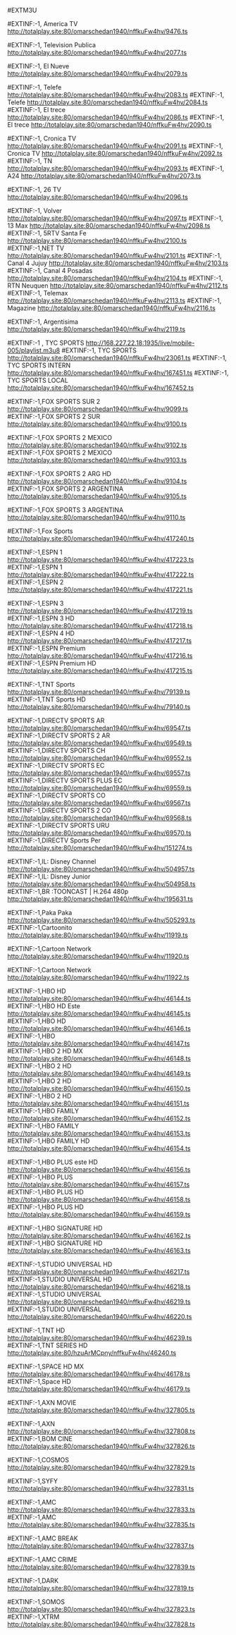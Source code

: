  #EXTM3U



#EXTINF:-1, America TV 
http://totalplay.site:80/omarschedan1940/nffkuFw4hv/9476.ts

#EXTINF:-1, Television Publica
http://totalplay.site:80/omarschedan1940/nffkuFw4hv/2077.ts

#EXTINF:-1, El Nueve 
http://totalplay.site:80/omarschedan1940/nffkuFw4hv/2079.ts

#EXTINF:-1, Telefe 
http://totalplay.site:80/omarschedan1940/nffkuFw4hv/2083.ts
#EXTINF:-1, Telefe 
http://totalplay.site:80/omarschedan1940/nffkuFw4hv/2084.ts
#EXTINF:-1, El trece 
http://totalplay.site:80/omarschedan1940/nffkuFw4hv/2086.ts
#EXTINF:-1, El trece 
http://totalplay.site:80/omarschedan1940/nffkuFw4hv/2090.ts

#EXTINF:-1, Cronica TV 
http://totalplay.site:80/omarschedan1940/nffkuFw4hv/2091.ts
#EXTINF:-1, Cronica TV 
http://totalplay.site:80/omarschedan1940/nffkuFw4hv/2092.ts
#EXTINF:-1, TN 
http://totalplay.site:80/omarschedan1940/nffkuFw4hv/2093.ts
#EXTINF:-1, A24 
http://totalplay.site:80/omarschedan1940/nffkuFw4hv/2073.ts

#EXTINF:-1, 26 TV 
http://totalplay.site:80/omarschedan1940/nffkuFw4hv/2096.ts

#EXTINF:-1, Volver 
http://totalplay.site:80/omarschedan1940/nffkuFw4hv/2097.ts
#EXTINF:-1, 13 Max
http://totalplay.site:80/omarschedan1940/nffkuFw4hv/2098.ts
#EXTINF:-1, 5RTV Santa Fe
http://totalplay.site:80/omarschedan1940/nffkuFw4hv/2100.ts
#EXTINF:-1,NET TV
http://totalplay.site:80/omarschedan1940/nffkuFw4hv/2101.ts
#EXTINF:-1, Canal 4 Jujuy
http://totalplay.site:80/omarschedan1940/nffkuFw4hv/2103.ts
#EXTINF:-1, Canal 4 Posadas
http://totalplay.site:80/omarschedan1940/nffkuFw4hv/2104.ts
#EXTINF:-1, RTN Neuquen
http://totalplay.site:80/omarschedan1940/nffkuFw4hv/2112.ts
#EXTINF:-1, Telemax
http://totalplay.site:80/omarschedan1940/nffkuFw4hv/2113.ts
#EXTINF:-1, Magazine 
http://totalplay.site:80/omarschedan1940/nffkuFw4hv/2116.ts

#EXTINF:-1, Argentisima 
http://totalplay.site:80/omarschedan1940/nffkuFw4hv/2119.ts


#EXTINF:-1  , TYC SPORTS
http://168.227.22.18:1935/live/mobile-005/playlist.m3u8
#EXTINF:-1, TYC SPORTS
http://totalplay.site:80/omarschedan1940/nffkuFw4hv/23061.ts
#EXTINF:-1, TYC SPORTS INTERN
http://totalplay.site:80/omarschedan1940/nffkuFw4hv/167451.ts
#EXTINF:-1, TYC SPORTS LOCAL
http://totalplay.site:80/omarschedan1940/nffkuFw4hv/167452.ts


#EXTINF:-1,FOX SPORTS SUR 2 
http://totalplay.site:80/omarschedan1940/nffkuFw4hv/9099.ts
#EXTINF:-1,FOX SPORTS 2 SUR
http://totalplay.site:80/omarschedan1940/nffkuFw4hv/9100.ts

#EXTINF:-1,FOX SPORTS 2 MEXICO 
http://totalplay.site:80/omarschedan1940/nffkuFw4hv/9102.ts
#EXTINF:-1,FOX SPORTS 2 MEXICO 
http://totalplay.site:80/omarschedan1940/nffkuFw4hv/9103.ts

#EXTINF:-1,FOX SPORTS 2 ARG HD 
http://totalplay.site:80/omarschedan1940/nffkuFw4hv/9104.ts
#EXTINF:-1,FOX SPORTS 2 ARGENTINA
http://totalplay.site:80/omarschedan1940/nffkuFw4hv/9105.ts

#EXTINF:-1,FOX SPORTS 3 ARGENTINA 
http://totalplay.site:80/omarschedan1940/nffkuFw4hv/9110.ts

#EXTINF:-1,Fox Sports
http://totalplay.site:80/omarschedan1940/nffkuFw4hv/417240.ts


#EXTINF:-1,ESPN 1 
http://totalplay.site:80/omarschedan1940/nffkuFw4hv/417223.ts
#EXTINF:-1,ESPN 1 
http://totalplay.site:80/omarschedan1940/nffkuFw4hv/417222.ts
#EXTINF:-1,ESPN 2 
http://totalplay.site:80/omarschedan1940/nffkuFw4hv/417221.ts

#EXTINF:-1,ESPN 3 
http://totalplay.site:80/omarschedan1940/nffkuFw4hv/417219.ts
#EXTINF:-1,ESPN 3 HD 
http://totalplay.site:80/omarschedan1940/nffkuFw4hv/417218.ts
#EXTINF:-1,ESPN 4 HD 
http://totalplay.site:80/omarschedan1940/nffkuFw4hv/417217.ts
#EXTINF:-1,ESPN Premium 
http://totalplay.site:80/omarschedan1940/nffkuFw4hv/417216.ts
#EXTINF:-1,ESPN Premium HD 
http://totalplay.site:80/omarschedan1940/nffkuFw4hv/417215.ts


#EXTINF:-1,TNT Sports
http://totalplay.site:80/omarschedan1940/nffkuFw4hv/79139.ts
#EXTINF:-1,TNT Sports HD
http://totalplay.site:80/omarschedan1940/nffkuFw4hv/79140.ts


#EXTINF:-1,DIRECTV SPORTS AR
http://totalplay.site:80/omarschedan1940/nffkuFw4hv/69547.ts
#EXTINF:-1,DIRECTV SPORTS 2 AR
http://totalplay.site:80/omarschedan1940/nffkuFw4hv/69549.ts
#EXTINF:-1,DIRECTV SPORTS CH
http://totalplay.site:80/omarschedan1940/nffkuFw4hv/69552.ts
#EXTINF:-1,DIRECTV SPORTS EC
http://totalplay.site:80/omarschedan1940/nffkuFw4hv/69557.ts
#EXTINF:-1,DIRECTV SPORTS PLUS EC
http://totalplay.site:80/omarschedan1940/nffkuFw4hv/69559.ts
#EXTINF:-1,DIRECTV SPORTS CO
http://totalplay.site:80/omarschedan1940/nffkuFw4hv/69567.ts
#EXTINF:-1,DIRECTV SPORTS 2 CO
http://totalplay.site:80/omarschedan1940/nffkuFw4hv/69568.ts
#EXTINF:-1,DIRECTV SPORTS URU
http://totalplay.site:80/omarschedan1940/nffkuFw4hv/69570.ts
#EXTINF:-1,DIRECTV Sports Per
http://totalplay.site:80/omarschedan1940/nffkuFw4hv/151274.ts


#EXTINF:-1,IL: Disney Channel
http://totalplay.site:80/omarschedan1940/nffkuFw4hv/504957.ts
#EXTINF:-1,IL: Disney Junior
http://totalplay.site:80/omarschedan1940/nffkuFw4hv/504958.ts
#EXTINF:-1,BR :TOONCAST  | H.264 480p
http://totalplay.site:80/omarschedan1940/nffkuFw4hv/195631.ts

#EXTINF:-1,Paka Paka
http://totalplay.site:80/omarschedan1940/nffkuFw4hv/505293.ts
#EXTINF:-1,Cartoonito
http://totalplay.site:80/omarschedan1940/nffkuFw4hv/11919.ts

#EXTINF:-1,Cartoon Network 
http://totalplay.site:80/omarschedan1940/nffkuFw4hv/11920.ts

#EXTINF:-1,Cartoon Network 
http://totalplay.site:80/omarschedan1940/nffkuFw4hv/11922.ts


#EXTINF:-1,HBO HD
http://totalplay.site:80/omarschedan1940/nffkuFw4hv/46144.ts
#EXTINF:-1,HBO HD Este 
http://totalplay.site:80/omarschedan1940/nffkuFw4hv/46145.ts
#EXTINF:-1,HBO HD 
http://totalplay.site:80/omarschedan1940/nffkuFw4hv/46146.ts
#EXTINF:-1,HBO
http://totalplay.site:80/omarschedan1940/nffkuFw4hv/46147.ts
#EXTINF:-1,HBO 2 HD MX 
http://totalplay.site:80/omarschedan1940/nffkuFw4hv/46148.ts
#EXTINF:-1,HBO 2 HD 
http://totalplay.site:80/omarschedan1940/nffkuFw4hv/46149.ts
#EXTINF:-1,HBO 2 HD
http://totalplay.site:80/omarschedan1940/nffkuFw4hv/46150.ts
#EXTINF:-1,HBO 2 HD
http://totalplay.site:80/omarschedan1940/nffkuFw4hv/46151.ts
#EXTINF:-1,HBO FAMILY
http://totalplay.site:80/omarschedan1940/nffkuFw4hv/46152.ts
#EXTINF:-1,HBO FAMILY
http://totalplay.site:80/omarschedan1940/nffkuFw4hv/46153.ts
#EXTINF:-1,HBO FAMILY HD 
http://totalplay.site:80/omarschedan1940/nffkuFw4hv/46154.ts

#EXTINF:-1,HBO PLUS este HD 
http://totalplay.site:80/omarschedan1940/nffkuFw4hv/46156.ts
#EXTINF:-1,HBO PLUS
http://totalplay.site:80/omarschedan1940/nffkuFw4hv/46157.ts
#EXTINF:-1,HBO PLUS HD 
http://totalplay.site:80/omarschedan1940/nffkuFw4hv/46158.ts
#EXTINF:-1,HBO PLUS HD
http://totalplay.site:80/omarschedan1940/nffkuFw4hv/46159.ts

#EXTINF:-1,HBO SIGNATURE HD 
http://totalplay.site:80/omarschedan1940/nffkuFw4hv/46162.ts
#EXTINF:-1,HBO SIGNATURE HD
http://totalplay.site:80/omarschedan1940/nffkuFw4hv/46163.ts

#EXTINF:-1,STUDIO UNIVERSAL HD 
http://totalplay.site:80/omarschedan1940/nffkuFw4hv/46217.ts
#EXTINF:-1,STUDIO UNIVERSAL HD
http://totalplay.site:80/omarschedan1940/nffkuFw4hv/46218.ts
#EXTINF:-1,STUDIO UNIVERSAL
http://totalplay.site:80/omarschedan1940/nffkuFw4hv/46219.ts
#EXTINF:-1,STUDIO UNIVERSAL
http://totalplay.site:80/omarschedan1940/nffkuFw4hv/46220.ts


#EXTINF:-1,TNT HD
http://totalplay.site:80/omarschedan1940/nffkuFw4hv/46239.ts
#EXTINF:-1,TNT SERIES HD 
http://totalplay.site:80/hzuArMCpny/nffkuFw4hv/46240.ts

#EXTINF:-1,SPACE HD MX 
http://totalplay.site:80/omarschedan1940/nffkuFw4hv/46178.ts
#EXTINF:-1,Space HD 
http://totalplay.site:80/omarschedan1940/nffkuFw4hv/46179.ts

#EXTINF:-1,AXN MOVIE 
http://totalplay.site:80/omarschedan1940/nffkuFw4hv/327805.ts

#EXTINF:-1,AXN 
http://totalplay.site:80/omarschedan1940/nffkuFw4hv/327808.ts
#EXTINF:-1,BOM CINE
http://totalplay.site:80/omarschedan1940/nffkuFw4hv/327826.ts

#EXTINF:-1,COSMOS 
http://totalplay.site:80/omarschedan1940/nffkuFw4hv/327829.ts

#EXTINF:-1,SYFY 
http://totalplay.site:80/omarschedan1940/nffkuFw4hv/327831.ts

#EXTINF:-1,AMC 
http://totalplay.site:80/omarschedan1940/nffkuFw4hv/327833.ts
#EXTINF:-1,AMC 
http://totalplay.site:80/omarschedan1940/nffkuFw4hv/327835.ts

#EXTINF:-1,AMC BREAK 
http://totalplay.site:80/omarschedan1940/nffkuFw4hv/327837.ts

#EXTINF:-1,AMC CRIME 
http://totalplay.site:80/omarschedan1940/nffkuFw4hv/327839.ts

#EXTINF:-1,DARK 
http://totalplay.site:80/omarschedan1940/nffkuFw4hv/327819.ts


#EXTINF:-1,SOMOS 
http://totalplay.site:80/omarschedan1940/nffkuFw4hv/327823.ts
#EXTINF:-1,XTRM 
http://totalplay.site:80/omarschedan1940/nffkuFw4hv/327828.ts






